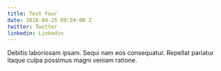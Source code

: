 ```yaml
---
title: Test Four
date: 2018-04-25 09:59:00 Z
twitter: Twitter
linkedin: Linkedin
---
```


Debitis laboriosam ipsam. Sequi nam eos consequatur. Repellat pariatur itaque culpa possimus magni veniam ratione.